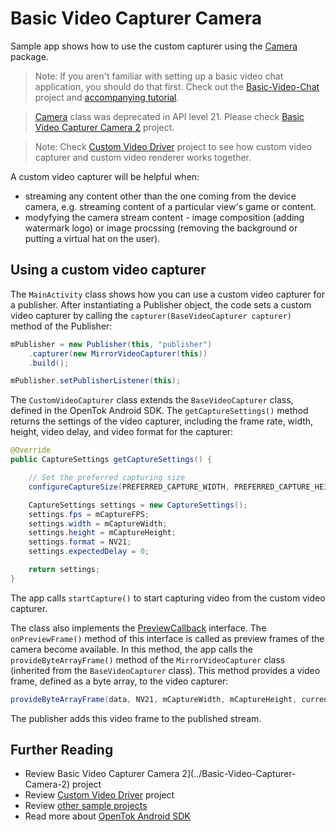 # Basic Video Capturer Camera

Sample app shows how to use the custom capturer using the [Camera](https://developer.android.com/reference/android/hardware/camera/package-summary) package. 

> Note: If you aren't familiar with setting up a basic video chat application, you should do that first. Check out the [Basic-Video-Chat](../Basic-Video-Chat) project and [accompanying tutorial](https://tokbox.com/developer/tutorials/android/basic-video-chat/).

> [Camera](https://developer.android.com/reference/android/hardware/camera/package-summary) class was deprecated in API level 21. Please check [Basic Video Capturer Camera 2](../Basic-Video-Capturer-Camera-2) project. 

> Note: Check [Custom Video Driver](../Custom-Video-Driver) project to see how custom video capturer and custom video renderer works together.

A custom video capturer will be helpful when:
- streaming any content other than the one coming from the device camera, e.g. streaming content of a particular view's game or content.
- modyfying the camera stream content - image composition (adding watermark logo) or image procssing (removing the background or putting a virtual hat on the user).

## Using a custom video capturer

The `MainActivity` class shows how you can use a custom video capturer for a publisher. After
instantiating a Publisher object, the code sets a custom video capturer by calling the
`capturer(BaseVideoCapturer capturer)` method of the Publisher:

```java
mPublisher = new Publisher(this, "publisher")
    .capturer(new MirrorVideoCapturer(this))
    .build();

mPublisher.setPublisherListener(this);

```

The `CustomVideoCapturer` class extends the `BaseVideoCapturer` class, defined in the OpenTok Android SDK.
The `getCaptureSettings()` method returns the settings of the video capturer, including the frame
rate, width, height, video delay, and video format for the capturer:

```java
@Override
public CaptureSettings getCaptureSettings() {

    // Set the preferred capturing size
    configureCaptureSize(PREFERRED_CAPTURE_WIDTH, PREFERRED_CAPTURE_HEIGHT);

    CaptureSettings settings = new CaptureSettings();
    settings.fps = mCaptureFPS;
    settings.width = mCaptureWidth;
    settings.height = mCaptureHeight;
    settings.format = NV21;
    settings.expectedDelay = 0;

    return settings;
}
```

The app calls `startCapture()` to start capturing video from the custom video capturer.

The class also implements the [PreviewCallback](https://developer.android.com/reference/android/hardware/Camera.PreviewCallback) interface. The `onPreviewFrame()` method of this interface is called as preview frames of the camera become available. In this method, the app calls the `provideByteArrayFrame()` method of the
`MirrorVideoCapturer` class (inherited from the `BaseVideoCapturer` class). This method
provides a video frame, defined as a byte array, to the video capturer:

```java
provideByteArrayFrame(data, NV21, mCaptureWidth, mCaptureHeight, currentRotation, isFrontCamera());
```

The publisher adds this video frame to the published stream.

## Further Reading

* Review Basic Video Capturer Camera 2](../Basic-Video-Capturer-Camera-2) project
* Review [Custom Video Driver](../Custom-Video-Driver) project
* Review [other sample projects](../)
* Read more about [OpenTok Android SDK](https://tokbox.com/developer/sdks/android/)

